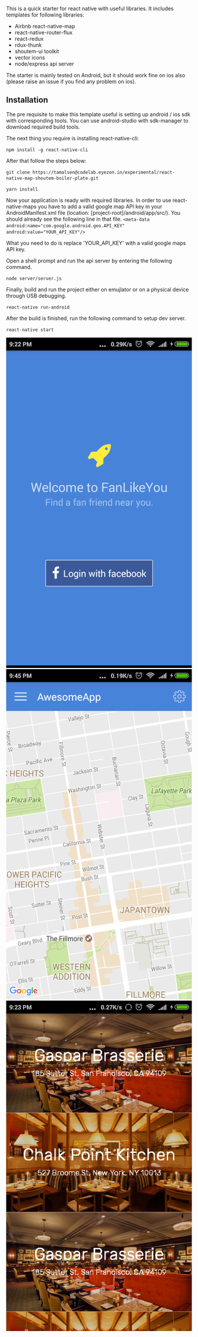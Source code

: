This is a quick starter for react native with useful libraries. It includes templates for following libraries:

- Airbnb react-native-map
- react-native-router-flux
- react-redux
- rdux-thunk
- shoutem-ui toolkit
- vector icons
- node/express api server


The starter is mainly tested on Android, but it should work fine on ios also (please raise an  issue if you find any problem on ios).

## Installation

The pre requisite to make this template useful is setting up android / ios sdk with corresponding tools. You can use android-studio with sdk-manager to download required build tools.

The next thing you require is installing react-native-cli:
```
npm install -g react-native-cli
```

After that follow the steps below:
```
git clone https://tamalsen@codelab.eyezon.in/experimental/react-native-map-shoutem-boiler-plate.git
```
```
yarn install
```

Now your application is ready with required libraries. 
In order to use react-native-maps you have to add a valid google map API key in your AndroidManifest.xml file (location: [project-root]/android/app/src/). You should already see the following line in that file. 
`
<meta-data
      android:name="com.google.android.geo.API_KEY"
      android:value="YOUR_API_KEY"/>
`

What you need to do is replace 'YOUR_API_KEY' with a valid google maps API key.

Open a shell prompt and run the api server by entering the following command.

```
node server/server.js
```

Finally, build and run the project either on emujlator or on a physical device through USB debugging.

```
react-native run-android
```

After the build is finished, run the following command to setup dev server.

```
react-native start
```

![Image of Yaktocat](git-img/Screenshot_2017-04-28-21-22-01-323_com.fanlikeyou.png)
![Image of Yaktocat](git-img/Screenshot_2017-04-28-21-45-07-450_com.fanlikeyou.png)
![Image of Yaktocat](git-img/Screenshot_2017-04-28-21-23-34-359_com.fanlikeyou.png)




